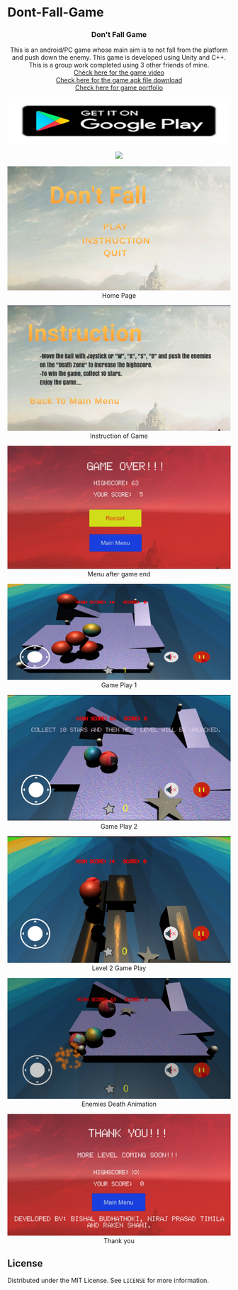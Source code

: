 # Dont-Fall-Game

<!--PROJECT -->
<h3 align="center">Don't Fall Game</h3>
 <p align="center">
    This is an android/PC game whose main aim is to not fall from the platform and push down the enemy.
    This game is developed using Unity and C++. This is a group work completed using 3 other friends of mine.
    <br />
    <a href="https://youtu.be/9ETm_7jY9Sc">Check here for the game video</a> 
    <br />
    <a href="https://github.com/BishalBudhathoki/Dont-Fall-Game/blob/master/DontFall.apk">Check here for the game apk file download</a> 
    <br />
    <a href="https://bishalkc331.wixsite.com/bishalbudhathoki">Check here for game portfolio</a>
    <br />
    <a href="https://play.google.com/store/apps/details?id=com.erbisdev.DontFall">
     <p align="center">
      <img src="https://github.com/BishalBudhathoki/Dont-Fall-Game/blob/master/en_get.svg" width="512" height="105" >
     </p>
    </a> 
 </p>
<p align="center">
<img src="https://github.com/BishalBudhathoki/Dont-Fall-Game/blob/master/screenshots/Animated%20GIF-downsized_large.gif" >
</p>
<p align="center">
<img src="https://github.com/BishalBudhathoki/Dont-Fall-Game/blob/master/screenshots/Capture5.PNG"> </br>Home Page
</p>
<p align="center">
<img src="https://github.com/BishalBudhathoki/Dont-Fall-Game/blob/master/screenshots/Capture2.PNG"></br>Instruction of Game
</p>
<p align="center">
<img src="https://github.com/BishalBudhathoki/Dont-Fall-Game/blob/master/screenshots/Capture3.PNG"></br>Menu after game end
</p>
<p align="center">
<img src="https://github.com/BishalBudhathoki/Dont-Fall-Game/blob/master/screenshots/Capture4.PNG"></br>Game Play 1
</p>
<p align="center">
<img src="https://github.com/BishalBudhathoki/Dont-Fall-Game/blob/master/screenshots/Capture1.PNG"></br>Game Play 2
</p>
<p align="center">
<img src="https://github.com/BishalBudhathoki/Dont-Fall-Game/blob/master/screenshots/Capture6.PNG"></br>Level 2 Game Play
</p>
<p align="center">
<img src="https://github.com/BishalBudhathoki/Dont-Fall-Game/blob/master/screenshots/Capture7.PNG"></br>Enemies Death Animation
</p> 
<p align="center">
<img src="https://github.com/BishalBudhathoki/Dont-Fall-Game/blob/master/screenshots/Capture8.PNG"></br>Thank you
</p>

<!-- LICENSE -->
## License

Distributed under the MIT License. See `LICENSE` for more information.
